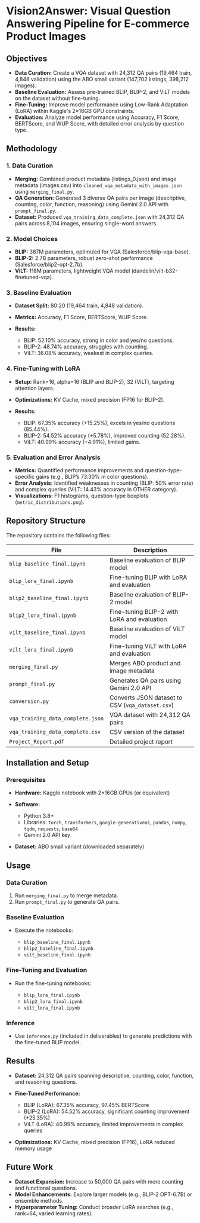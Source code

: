 # Vision2Answer: Visual Question Answering Pipeline for E-commerce Product Images

## Objectives

* **Data Curation:** Create a VQA dataset with 24,312 QA pairs (19,464 train, 4,848 validation) using the ABO small variant (147,702 listings, 398,212 images).
* **Baseline Evaluation:** Assess pre-trained BLIP, BLIP-2, and ViLT models on the dataset without fine-tuning.
* **Fine-Tuning:** Improve model performance using Low-Rank Adaptation (LoRA) within Kaggle's 2×16GB GPU constraints.
* **Evaluation:** Analyze model performance using Accuracy, F1 Score, BERTScore, and WUP Score, with detailed error analysis by question type.

## Methodology

### 1. Data Curation

* **Merging:** Combined product metadata (listings\_0.json) and image metadata (images.csv) into `cleaned_vqa_metadata_with_images.json` using `merging_final.py`.
* **QA Generation:** Generated 3 diverse QA pairs per image (descriptive, counting, color, function, reasoning) using Gemini 2.0 API with `prompt_final.py`.
* **Dataset:** Produced `vqa_training_data_complete.json` with 24,312 QA pairs across 8,104 images, ensuring single-word answers.

### 2. Model Choices

* **BLIP:** 387M parameters, optimized for VQA (Salesforce/blip-vqa-base).
* **BLIP-2:** 2.7B parameters, robust zero-shot performance (Salesforce/blip2-opt-2.7b).
* **ViLT:** 118M parameters, lightweight VQA model (dandelin/vilt-b32-finetuned-vqa).

### 3. Baseline Evaluation

* **Dataset Split:** 80:20 (19,464 train, 4,848 validation).
* **Metrics:** Accuracy, F1 Score, BERTScore, WUP Score.
* **Results:**

  * BLIP: 52.10% accuracy, strong in color and yes/no questions.
  * BLIP-2: 48.74% accuracy, struggles with counting.
  * ViLT: 36.08% accuracy, weakest in complex queries.

### 4. Fine-Tuning with LoRA

* **Setup:** Rank=16, alpha=16 (BLIP and BLIP-2), 32 (ViLT), targeting attention layers.
* **Optimizations:** KV Cache, mixed precision (FP16 for BLIP-2).
* **Results:**

  * BLIP: 67.35% accuracy (+15.25%), excels in yes/no questions (85.44%).
  * BLIP-2: 54.52% accuracy (+5.78%), improved counting (52.28%).
  * ViLT: 40.99% accuracy (+4.91%), limited gains.

### 5. Evaluation and Error Analysis

* **Metrics:** Quantified performance improvements and question-type-specific gains (e.g., BLIP’s 73.30% in color questions).
* **Error Analysis:** Identified weaknesses in counting (BLIP: 50% error rate) and complex queries (ViLT: 14.43% accuracy in OTHER category).
* **Visualizations:** F1 histograms, question-type boxplots (`metric_distributions.png`).

## Repository Structure

The repository contains the following files:

| File                              | Description                                      |
| --------------------------------- | ------------------------------------------------ |
| `blip_baseline_final.ipynb`       | Baseline evaluation of BLIP model                |
| `blip_lora_final.ipynb`           | Fine-tuning BLIP with LoRA and evaluation        |
| `blip2_baseline_final.ipynb`      | Baseline evaluation of BLIP-2 model              |
| `blip2_lora_final.ipynb`          | Fine-tuning BLIP-2 with LoRA and evaluation      |
| `vilt_baseline_final.ipynb`       | Baseline evaluation of ViLT model                |
| `vilt_lora_final.ipynb`           | Fine-tuning ViLT with LoRA and evaluation        |
| `merging_final.py`                | Merges ABO product and image metadata            |
| `prompt_final.py`                 | Generates QA pairs using Gemini 2.0 API          |
| `conversion.py`                   | Converts JSON dataset to CSV (`vqa_dataset.csv`) |
| `vqa_training_data_complete.json` | VQA dataset with 24,312 QA pairs                 |
| `vqa_training_data_complete.csv`  | CSV version of the dataset                       |
| `Project_Report.pdf`              | Detailed project report                          |

## Installation and Setup

### Prerequisites

* **Hardware:** Kaggle notebook with 2×16GB GPUs (or equivalent)
* **Software:**

  * Python 3.8+
  * Libraries: `torch`, `transformers`, `google-generativeai`, `pandas`, `numpy`, `tqdm`, `requests`, `base64`
  * Gemini 2.0 API key
* **Dataset:** ABO small variant (downloaded separately)

## Usage

### Data Curation

1. Run `merging_final.py` to merge metadata.
2. Run `prompt_final.py` to generate QA pairs.

### Baseline Evaluation

* Execute the notebooks:

  * `blip_baseline_final.ipynb`
  * `blip2_baseline_final.ipynb`
  * `vilt_baseline_final.ipynb`

### Fine-Tuning and Evaluation

* Run the fine-tuning notebooks:

  * `blip_lora_final.ipynb`
  * `blip2_lora_final.ipynb`
  * `vilt_lora_final.ipynb`

### Inference

* Use `inference.py` (included in deliverables) to generate predictions with the fine-tuned BLIP model.

## Results

* **Dataset:** 24,312 QA pairs spanning descriptive, counting, color, function, and reasoning questions.
* **Fine-Tuned Performance:**

  * BLIP (LoRA): 67.35% accuracy, 97.45% BERTScore
  * BLIP-2 (LoRA): 54.52% accuracy, significant counting improvement (+25.35%)
  * ViLT (LoRA): 40.99% accuracy, limited improvements in complex queries
* **Optimizations:** KV Cache, mixed precision (FP16), LoRA reduced memory usage

## Future Work

* **Dataset Expansion:** Increase to 50,000 QA pairs with more counting and functional questions.
* **Model Enhancements:** Explore larger models (e.g., BLIP-2 OPT-6.7B) or ensemble methods.
* **Hyperparameter Tuning:** Conduct broader LoRA searches (e.g., rank=64, varied learning rates).

